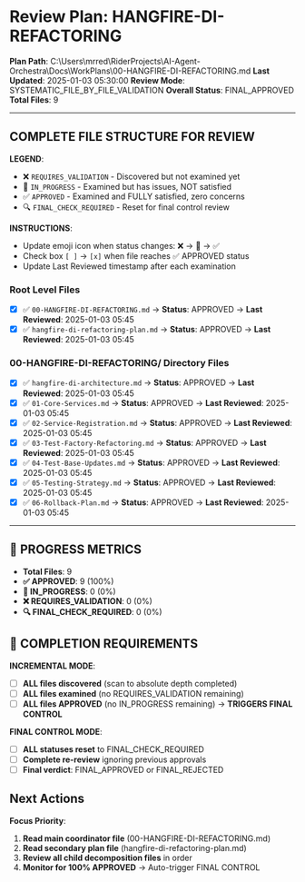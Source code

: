 # Review Plan: HANGFIRE-DI-REFACTORING

**Plan Path**: C:\Users\mrred\RiderProjects\AI-Agent-Orchestra\Docs\WorkPlans\00-HANGFIRE-DI-REFACTORING.md
**Last Updated**: 2025-01-03 05:30:00
**Review Mode**: SYSTEMATIC_FILE_BY_FILE_VALIDATION
**Overall Status**: FINAL_APPROVED
**Total Files**: 9

---

## COMPLETE FILE STRUCTURE FOR REVIEW

**LEGEND**:
- ❌ `REQUIRES_VALIDATION` - Discovered but not examined yet
- 🔄 `IN_PROGRESS` - Examined but has issues, NOT satisfied
- ✅ `APPROVED` - Examined and FULLY satisfied, zero concerns
- 🔍 `FINAL_CHECK_REQUIRED` - Reset for final control review

**INSTRUCTIONS**:
- Update emoji icon when status changes: ❌ → 🔄 → ✅
- Check box `[ ]` → `[x]` when file reaches ✅ APPROVED status
- Update Last Reviewed timestamp after each examination

### Root Level Files
- [x] ✅ `00-HANGFIRE-DI-REFACTORING.md` → **Status**: APPROVED → **Last Reviewed**: 2025-01-03 05:45
- [x] ✅ `hangfire-di-refactoring-plan.md` → **Status**: APPROVED → **Last Reviewed**: 2025-01-03 05:45

### 00-HANGFIRE-DI-REFACTORING/ Directory Files
- [x] ✅ `hangfire-di-architecture.md` → **Status**: APPROVED → **Last Reviewed**: 2025-01-03 05:45
- [x] ✅ `01-Core-Services.md` → **Status**: APPROVED → **Last Reviewed**: 2025-01-03 05:45
- [x] ✅ `02-Service-Registration.md` → **Status**: APPROVED → **Last Reviewed**: 2025-01-03 05:45
- [x] ✅ `03-Test-Factory-Refactoring.md` → **Status**: APPROVED → **Last Reviewed**: 2025-01-03 05:45
- [x] ✅ `04-Test-Base-Updates.md` → **Status**: APPROVED → **Last Reviewed**: 2025-01-03 05:45
- [x] ✅ `05-Testing-Strategy.md` → **Status**: APPROVED → **Last Reviewed**: 2025-01-03 05:45
- [x] ✅ `06-Rollback-Plan.md` → **Status**: APPROVED → **Last Reviewed**: 2025-01-03 05:45

---

## 🚨 PROGRESS METRICS
- **Total Files**: 9
- **✅ APPROVED**: 9 (100%)
- **🔄 IN_PROGRESS**: 0 (0%)
- **❌ REQUIRES_VALIDATION**: 0 (0%)
- **🔍 FINAL_CHECK_REQUIRED**: 0 (0%)

## 🚨 COMPLETION REQUIREMENTS
**INCREMENTAL MODE**:
- [ ] **ALL files discovered** (scan to absolute depth completed)
- [ ] **ALL files examined** (no REQUIRES_VALIDATION remaining)
- [ ] **ALL files APPROVED** (no IN_PROGRESS remaining) → **TRIGGERS FINAL CONTROL**

**FINAL CONTROL MODE**:
- [ ] **ALL statuses reset** to FINAL_CHECK_REQUIRED
- [ ] **Complete re-review** ignoring previous approvals
- [ ] **Final verdict**: FINAL_APPROVED or FINAL_REJECTED

## Next Actions
**Focus Priority**:
1. **Read main coordinator file** (00-HANGFIRE-DI-REFACTORING.md)
2. **Read secondary plan file** (hangfire-di-refactoring-plan.md)
3. **Review all child decomposition files** in order
4. **Monitor for 100% APPROVED** → Auto-trigger FINAL CONTROL